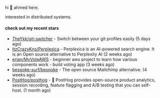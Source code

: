 hi 👋 ahmed here.

interested in distributed systems.

#### check out my recent stars

- [TheYkk/git-switcher](https://github.com/TheYkk/git-switcher) - Switch between your git profiles easily (5 days ago)
- [ItzCrazyKns/Perplexica](https://github.com/ItzCrazyKns/Perplexica) - Perplexica is an AI-powered search engine. It is an Open source alternative to Perplexity AI (2 weeks ago)
- [erjan/MyVoteAWS](https://github.com/erjan/MyVoteAWS) - beginner aws project to learn how various components work - build voting app  (3 weeks ago)
- [bespoke-surf/bespoke](https://github.com/bespoke-surf/bespoke) - The open source Mailchimp alternative. (4 weeks ago)
- [PostHog/posthog](https://github.com/PostHog/posthog) - 🦔 PostHog provides open-source product analytics, session recording, feature flagging and A/B testing that you can self-host. (1 month ago)


